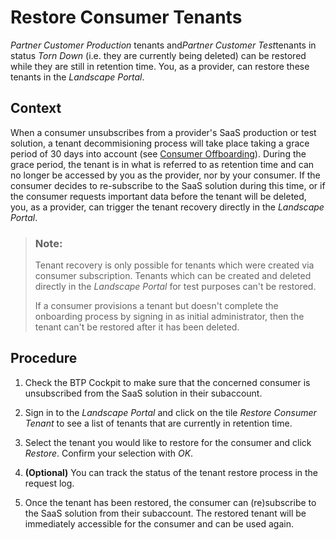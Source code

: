 <!-- loio619c40e93cb2420198aa096492f0a9ef -->

# Restore Consumer Tenants

*Partner Customer Production* tenants and*Partner Customer Test*tenants in status *Torn Down* \(i.e. they are currently being deleted\) can be restored while they are still in retention time. You, as a provider, can restore these tenants in the *Landscape Portal*.



## Context

When a consumer unsubscribes from a provider's SaaS production or test solution, a tenant decommisioning process will take place taking a grace period of 30 days into account \(see [Consumer Offboarding](consumer-offboarding-c882a2a.md)\). During the grace period, the tenant is in what is referred to as retention time and can no longer be accessed by you as the provider, nor by your consumer. If the consumer decides to re-subscribe to the SaaS solution during this time, or if the consumer requests important data before the tenant will be deleted, you, as a provider, can trigger the tenant recovery directly in the *Landscape Portal*.

> ### Note:  
> Tenant recovery is only possible for tenants which were created via consumer subscription. Tenants which can be created and deleted directly in the *Landscape Portal* for test purposes can't be restored.
> 
> If a consumer provisions a tenant but doesn't complete the onboarding process by signing in as initial administrator, then the tenant can't be restored after it has been deleted.



## Procedure

1.  Check the BTP Cockpit to make sure that the concerned consumer is unsubscribed from the SaaS solution in their subaccount.

2.  Sign in to the *Landscape Portal* and click on the tile *Restore Consumer Tenant* to see a list of tenants that are currently in retention time.

3.  Select the tenant you would like to restore for the consumer and click *Restore*. Confirm your selection with *OK*.

4.  **\(Optional\)** You can track the status of the tenant restore process in the request log.

5.  Once the tenant has been restored, the consumer can \(re\)subscribe to the SaaS solution from their subaccount. The restored tenant will be immediately accessible for the consumer and can be used again.


